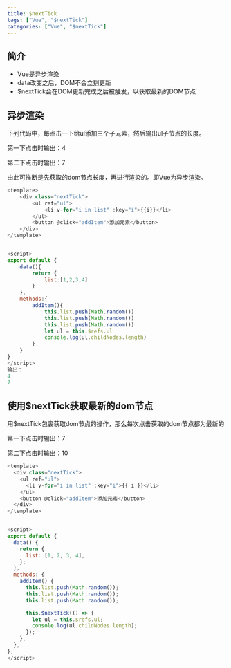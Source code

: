 ```yaml
---
title: $nextTick
tags: ["Vue", "$nextTick"]
categories: ["Vue", "$nextTick"]
---
```


## 简介

- Vue是异步渲染
- data改变之后，DOM不会立刻更新
- $nextTick会在DOM更新完成之后被触发，以获取最新的DOM节点

<!--more-->

## 异步渲染

下列代码中，每点击一下给ul添加三个子元素，然后输出ul子节点的长度。

第一下点击时输出：4

第二下点击时输出：7

由此可推断是先获取的dom节点长度，再进行渲染的。即Vue为异步渲染。

```js
<template>
    <div class="nextTick">
        <ul ref="ul">
            <li v-for="i in list" :key="i">{{i}}</li>
        </ul>
        <button @click="addItem">添加元素</button>
    </div>
</template>


<script>
export default {
    data(){
        return {
            list:[1,2,3,4]
        }
    },
    methods:{
        addItem(){
            this.list.push(Math.random())
            this.list.push(Math.random())
            this.list.push(Math.random())
            let ul = this.$refs.ul
            console.log(ul.childNodes.length)
        }
    }
}
</script>
输出：
4
7
```

## 使用$nextTick获取最新的dom节点

用$nextTick包裹获取dom节点的操作，那么每次点击获取的dom节点都为最新的

第一下点击时输出：7

第二下点击时输出：10

```js
<template>
  <div class="nextTick">
    <ul ref="ul">
      <li v-for="i in list" :key="i">{{ i }}</li>
    </ul>
    <button @click="addItem">添加元素</button>
  </div>
</template>


<script>
export default {
  data() {
    return {
      list: [1, 2, 3, 4],
    };
  },
  methods: {
    addItem() {
      this.list.push(Math.random());
      this.list.push(Math.random());
      this.list.push(Math.random());

      this.$nextTick(() => {
        let ul = this.$refs.ul;
        console.log(ul.childNodes.length);
      });
    },
  },
};
</script>
```



